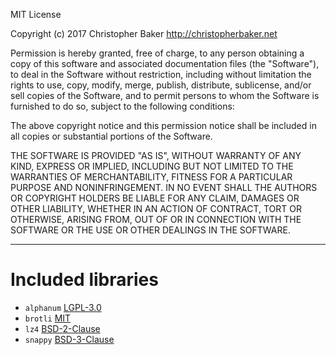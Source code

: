 MIT License

Copyright (c) 2017 Christopher Baker <http://christopherbaker.net>

Permission is hereby granted, free of charge, to any person obtaining a copy
of this software and associated documentation files (the "Software"), to deal
in the Software without restriction, including without limitation the rights
to use, copy, modify, merge, publish, distribute, sublicense, and/or sell
copies of the Software, and to permit persons to whom the Software is
furnished to do so, subject to the following conditions:

The above copyright notice and this permission notice shall be included in all
copies or substantial portions of the Software.

THE SOFTWARE IS PROVIDED "AS IS", WITHOUT WARRANTY OF ANY KIND, EXPRESS OR
IMPLIED, INCLUDING BUT NOT LIMITED TO THE WARRANTIES OF MERCHANTABILITY,
FITNESS FOR A PARTICULAR PURPOSE AND NONINFRINGEMENT. IN NO EVENT SHALL THE
AUTHORS OR COPYRIGHT HOLDERS BE LIABLE FOR ANY CLAIM, DAMAGES OR OTHER
LIABILITY, WHETHER IN AN ACTION OF CONTRACT, TORT OR OTHERWISE, ARISING FROM,
OUT OF OR IN CONNECTION WITH THE SOFTWARE OR THE USE OR OTHER DEALINGS IN THE
SOFTWARE.

---

# Included libraries
- `alphanum` [LGPL-3.0](https://opensource.org/licenses/LGPL-3.0)
- `brotli` [MIT](https://opensource.org/licenses/MIT)
- `lz4` [BSD-2-Clause](https://opensource.org/licenses/BSD-2-Clause)
- `snappy` [BSD-3-Clause](https://opensource.org/licenses/BSD-3-Clause)
